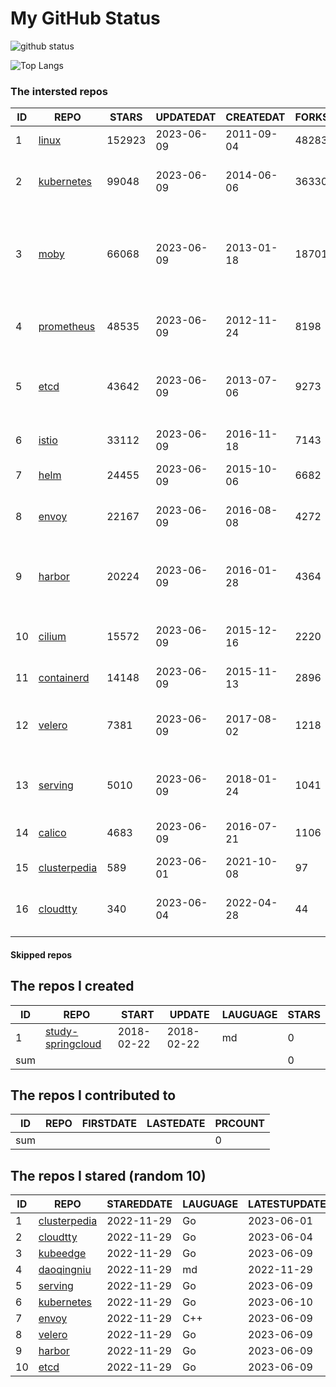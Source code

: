 # My GitHub Status

<img src="https://github-readme-stats-1.yihong0618.vercel.app/api?username=daoqingniu&show_icons=true&&&hide_title=true&count_private=true" alt="github status" />

![Top Langs](https://github-readme-stats-1.yihong0618.vercel.app/api/top-langs/?username=daoqingniu&layout=compact)

<!--START_SECTION:github_repos-->
### The intersted repos
| ID |                              REPO                               | STARS  | UPDATEDAT  | CREATEDAT  | FORKSCOUNT |                                              DESCRIPTIONS                                              |
|----|-----------------------------------------------------------------|--------|------------|------------|------------|--------------------------------------------------------------------------------------------------------|
|  1 | [linux](https://github.com/torvalds/linux)                      | 152923 | 2023-06-09 | 2011-09-04 |      48283 | Linux kernel source tree                                                                               |
|  2 | [kubernetes](https://github.com/kubernetes/kubernetes)          |  99048 | 2023-06-09 | 2014-06-06 |      36330 | Production-Grade Container Scheduling and Management                                                   |
|  3 | [moby](https://github.com/moby/moby)                            |  66068 | 2023-06-09 | 2013-01-18 |      18701 | Moby Project - a collaborative project for the container ecosystem to assemble container-based systems |
|  4 | [prometheus](https://github.com/prometheus/prometheus)          |  48535 | 2023-06-09 | 2012-11-24 |       8198 | The Prometheus monitoring system and time series database.                                             |
|  5 | [etcd](https://github.com/etcd-io/etcd)                         |  43642 | 2023-06-09 | 2013-07-06 |       9273 | Distributed reliable key-value store for the most critical data of a distributed system                |
|  6 | [istio](https://github.com/istio/istio)                         |  33112 | 2023-06-09 | 2016-11-18 |       7143 | Connect, secure, control, and observe services.                                                        |
|  7 | [helm](https://github.com/helm/helm)                            |  24455 | 2023-06-09 | 2015-10-06 |       6682 | The Kubernetes Package Manager                                                                         |
|  8 | [envoy](https://github.com/envoyproxy/envoy)                    |  22167 | 2023-06-09 | 2016-08-08 |       4272 | Cloud-native high-performance edge/middle/service proxy                                                |
|  9 | [harbor](https://github.com/goharbor/harbor)                    |  20224 | 2023-06-09 | 2016-01-28 |       4364 | An open source trusted cloud native registry project that stores, signs, and scans content.            |
| 10 | [cilium](https://github.com/cilium/cilium)                      |  15572 | 2023-06-09 | 2015-12-16 |       2220 | eBPF-based Networking, Security, and Observability                                                     |
| 11 | [containerd](https://github.com/containerd/containerd)          |  14148 | 2023-06-09 | 2015-11-13 |       2896 | An open and reliable container runtime                                                                 |
| 12 | [velero](https://github.com/vmware-tanzu/velero)                |   7381 | 2023-06-09 | 2017-08-02 |       1218 | Backup and migrate Kubernetes applications and their persistent volumes                                |
| 13 | [serving](https://github.com/knative/serving)                   |   5010 | 2023-06-09 | 2018-01-24 |       1041 | Kubernetes-based, scale-to-zero, request-driven compute                                                |
| 14 | [calico](https://github.com/projectcalico/calico)               |   4683 | 2023-06-09 | 2016-07-21 |       1106 | Cloud native networking and network security                                                           |
| 15 | [clusterpedia](https://github.com/clusterpedia-io/clusterpedia) |    589 | 2023-06-01 | 2021-10-08 |         97 | The Encyclopedia of Kubernetes clusters                                                                |
| 16 | [cloudtty](https://github.com/cloudtty/cloudtty)                |    340 | 2023-06-04 | 2022-04-28 |         44 | A Friendly Kubernetes CloudShell (Web Terminal) !                                                      |



#### Skipped repos
<!--END_SECTION:github_repos-->

<!--START_SECTION:my_github-->
## The repos I created
| ID  |                                 REPO                                 |   START    |   UPDATE   | LAUGUAGE | STARS |
|-----|----------------------------------------------------------------------|------------|------------|----------|-------|
|   1 | [study-springcloud](https://github.com/daoqingniu/study-springcloud) | 2018-02-22 | 2018-02-22 | md       |     0 |
| sum |                                                                      |            |            |          |     0 |

## The repos I contributed to
| ID  | REPO | FIRSTDATE | LASTEDATE | PRCOUNT |
|-----|------|-----------|-----------|---------|
| sum |      |           |           |       0 |

## The repos I stared (random 10)
| ID |                              REPO                               | STAREDDATE | LAUGUAGE | LATESTUPDATE |
|----|-----------------------------------------------------------------|------------|----------|--------------|
|  1 | [clusterpedia](https://github.com/clusterpedia-io/clusterpedia) | 2022-11-29 | Go       | 2023-06-01   |
|  2 | [cloudtty](https://github.com/cloudtty/cloudtty)                | 2022-11-29 | Go       | 2023-06-04   |
|  3 | [kubeedge](https://github.com/kubeedge/kubeedge)                | 2022-11-29 | Go       | 2023-06-09   |
|  4 | [daoqingniu](https://github.com/daoqingniu/daoqingniu)          | 2022-11-29 | md       | 2022-11-29   |
|  5 | [serving](https://github.com/knative/serving)                   | 2022-11-29 | Go       | 2023-06-09   |
|  6 | [kubernetes](https://github.com/kubernetes/kubernetes)          | 2022-11-29 | Go       | 2023-06-10   |
|  7 | [envoy](https://github.com/envoyproxy/envoy)                    | 2022-11-29 | C++      | 2023-06-09   |
|  8 | [velero](https://github.com/vmware-tanzu/velero)                | 2022-11-29 | Go       | 2023-06-09   |
|  9 | [harbor](https://github.com/goharbor/harbor)                    | 2022-11-29 | Go       | 2023-06-09   |
| 10 | [etcd](https://github.com/etcd-io/etcd)                         | 2022-11-29 | Go       | 2023-06-09   |

<!--END_SECTION:my_github-->
